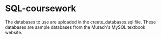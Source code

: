 # SQL-coursework
The databases to use are uploaded in the create_databases.sql file. These databases are sample databases from the Murach's MySQL textbook website.
